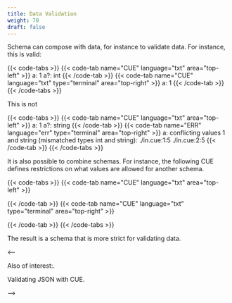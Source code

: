 ```yaml
---
title: Data Validation
weight: 70
draft: false
---
```


Schema can compose with data, for instance to validate data.
For instance, this is valid:

{{< code-tabs >}}
{{< code-tab name="CUE" language="txt"  area="top-left" >}}
a:  1
a?: int
{{< /code-tab >}}
{{< code-tab name="CUE" language="txt" type="terminal" area="top-right" >}}
a: 1
{{< /code-tab >}}
{{< /code-tabs >}}

This is not

{{< code-tabs >}}
{{< code-tab name="CUE" language="txt"  area="top-left" >}}
a:  1
a?: string
{{< /code-tab >}}
{{< code-tab name="ERR" language="err" type="terminal" area="top-right" >}}
a: conflicting values 1 and string (mismatched types int and string):
    ./in.cue:1:5
    ./in.cue:2:5
{{< /code-tab >}}
{{< /code-tabs >}}

It is also possible to combine schemas. For instance, the following CUE defines
restrictions on what values are allowed for another schema.

{{< code-tabs >}}
{{< code-tab name="CUE" language="txt"  area="top-left" >}}

{{< /code-tab >}}
{{< code-tab name="CUE" language="txt" type="terminal" area="top-right" >}}

{{< /code-tab >}}
{{< /code-tabs >}}

The result is a schema that is more strict for validating data.

<--

Also of interest:.

Validating JSON with CUE.

-->
